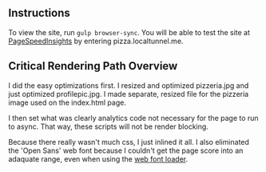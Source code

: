 ## Instructions

To view the site, run `gulp browser-sync`. You will be able to test the site at
[PageSpeedInsights](https://developers.google.com/speed/pagespeed/insights/) by entering pizza.localtunnel.me.

## Critical Rendering Path Overview

I did the easy optimizations first. I resized and optimized pizzeria.jpg and
just optimized profilepic.jpg. I made separate, resized file for the pizzeria
image used on the index.html page.

I then set what was clearly analytics code not necessary for the page to run to
async. That way, these scripts will not be render blocking.

Because there really wasn't much css, I just inlined it all. I also eliminated
the 'Open Sans' web font because I couldn't get the page score into an adaquate
range, even when using the [web font loader](https://github.com/typekit/webfontloader). 
